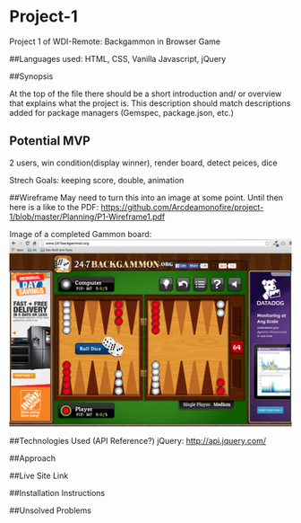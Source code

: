 # Project-1
Project 1 of WDI-Remote: Backgammon in Browser Game

##Languages used: 
HTML, CSS, Vanilla Javascript, jQuery

##Synopsis

At the top of the file there should be a short introduction and/ or overview that explains what the project is. This description should match descriptions added for package managers (Gemspec, package.json, etc.)

## Potential MVP
2 users, win condition(display winner), render board, detect peices, dice

Strech Goals: keeping score, double, animation

##Wireframe
May need to turn this into an image at some point. Until then here is a like to the PDF: https://github.com/Arcdeamonofire/project-1/blob/master/Planning/P1-Wireframe1.pdf

Image of a completed Gammon board:
![alt text](https://github.com/Arcdeamonofire/project-1/blob/master/Planning/BG%20example%20site%20for%20visual%20reference.png)

##Technologies Used (API Reference?)
jQuery: http://api.jquery.com/

##Approach

##Live Site Link

##Installation Instructions

##Unsolved Problems